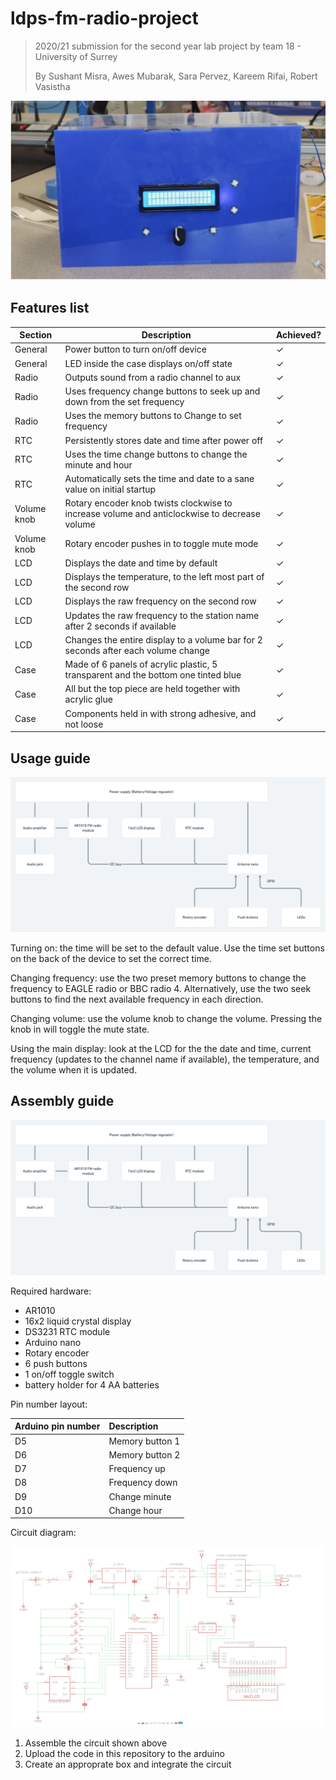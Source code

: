 # ldps-fm-radio-project

> 2020/21 submission for the second year lab project by team 18 - University of Surrey
>
> By Sushant Misra, Awes Mubarak, Sara Pervez, Kareem Rifai, Robert Vasistha

![Main image](img/main-image.png)

## Features list

| Section     | Description                                                                                  | Achieved? |
| ----------- | -------------------------------------------------------------------------------------------- | --------- |
| General     | Power button to turn on/off device                                                           | ✓         |
| General     | LED inside the case displays on/off state                                                    | ✓         |
| Radio       | Outputs sound from a radio channel to aux                                                    | ✓         |
| Radio       | Uses frequency change buttons to seek up and down from the set frequency                     | ✓         |
| Radio       | Uses the memory buttons to Change to set frequency                                           | ✓         |
| RTC         | Persistently stores date and time after power off                                            | ✓         |
| RTC         | Uses the time change buttons to change the minute and hour                                   | ✓         |
| RTC         | Automatically sets the time and date to a sane value on initial startup                      | ✓         |
| Volume knob | Rotary encoder knob twists clockwise to increase volume and anticlockwise to decrease volume | ✓         |
| Volume knob | Rotary encoder pushes in to toggle mute mode                                                 | ✓         |
| LCD         | Displays the date and time by default                                                        | ✓         |
| LCD         | Displays the temperature, to the left most part of the second row                            | ✓         |
| LCD         | Displays the raw frequency on the second row                                                 | ✓         |
| LCD         | Updates the raw frequency to the station name after 2 seconds if available                   | ✓         |
| LCD         | Changes the entire display to a volume bar for 2 seconds after each volume change            | ✓         |
| Case        | Made of 6 panels of acrylic plastic, 5 transparent and the bottom one tinted blue            | ✓         |
| Case        | All but the top piece are held together with acrylic glue                                    | ✓         |
| Case        | Components held in with strong adhesive, and not loose                                       | ✓         |

## Usage guide

![Project diagram](img/project-diagram.png)

Turning on: the time will be set to the default value. Use the time set buttons
on the back of the device to set the correct time.

Changing frequency: use the two preset memory buttons to change the frequency to
EAGLE radio or BBC radio 4. Alternatively, use the two seek buttons to find the
next available frequency in each direction.

Changing volume: use the volume knob to change the volume. Pressing the knob in
will toggle the mute state.

Using the main display: look at the LCD for the  the date and time, current
frequency (updates to the channel name if available), the temperature, and the
volume when it is updated.

## Assembly guide

![Project diagram](img/project-diagram.png)

Required hardware:

-   AR1010
-   16x2 liquid crystal display
-   DS3231 RTC module
-   Arduino nano
-   Rotary encoder
-   6 push buttons
-   1 on/off toggle switch
-   battery holder for 4 AA batteries

Pin number layout:

| Arduino pin number | Description     |
| :----------------- | :-------------- |
| D5                 | Memory button 1 |
| D6                 | Memory button 2 |
| D7                 | Frequency up    |
| D8                 | Frequency down  |
| D9                 | Change minute   |
| D10                | Change hour     |

Circuit diagram:

![Circuit diagram](img/circuit-diagram.png)

1.  Assemble the circuit shown above
2.  Upload the code in this repository to the arduino
3.  Create an approprate box and integrate the circuit
